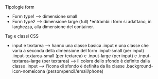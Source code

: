 Tipologie form
- Form type1 --> dimensione small
- Form type2 --> dimensione large (full)
*entrambi i form si adattano, in larghezza, alla dimensione del container.

Tag e classi CSS
- input e textarea --> hanno una classe basica .input e una classe che varia a seconda della dimensione del form .input-small (per input) .input-textarea-small (per textarea) e .input-large (per input) e .input-textarea-large (per textarea)
                   --> il colore dello sfondo è definito dalla classe .input
                   --> l'icona di sfondo è definita da lla classe .background-icon-nomeicona (person/pencil/email/phone)
